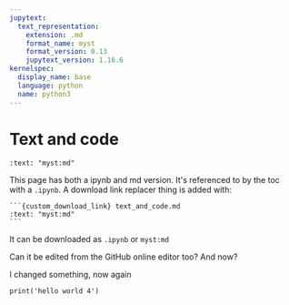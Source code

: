 ```yaml
---
jupytext:
  text_representation:
    extension: .md
    format_name: myst
    format_version: 0.13
    jupytext_version: 1.16.6
kernelspec:
  display_name: base
  language: python
  name: python3
---
```


# Text and code

```{custom_download_link} text_and_code.md
:text: "myst:md"
```

This page has both a ipynb and md version. It's referenced to by the toc with a `.ipynb`. A download link replacer thing is added with:

````
```{custom_download_link} text_and_code.md
:text: "myst:md"
```
````

It can be downloaded as `.ipynb` or `myst:md`

Can it be edited from the GitHub online editor too? And now?

I changed something, now again

```{code-cell} ipython3
print('hello world 4')
```
